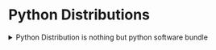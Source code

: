# Python Distributions
<details>
      <summary>Python Distribution is nothing but python software bundle</summary>
  1. python software
    
  2. Application Specific Libraries

  4. Editors
</details>
